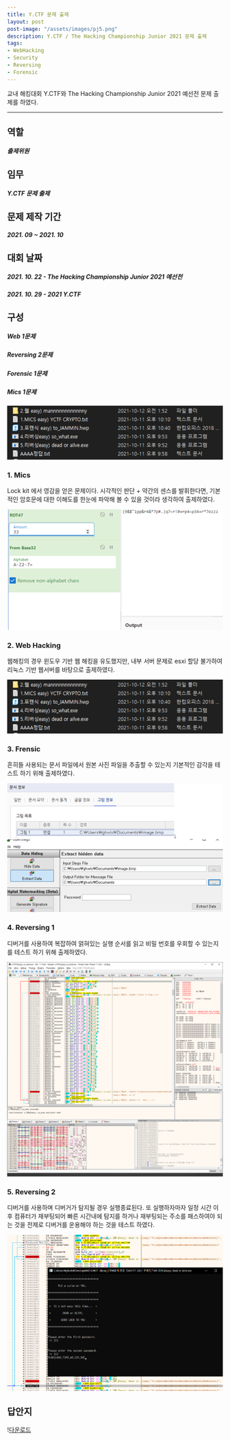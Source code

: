 ```yaml
---
title: Y.CTF 문제 출제
layout: post
post-image: "/assets/images/pj5.png"
description: Y.CTF / The Hacking Championship Junior 2021 문제 출제
tags:
- WebHacking
- Security
- Reversing
- Forensic
---
```


교내 해킹대회 Y.CTF와 The Hacking Championship Junior 2021 예선전 문제 출제를 하였다.

---
## 역할
##### 출제위원


## 임무
##### Y.CTF 문제 출제


## 문제 제작 기간
##### 2021. 09 ~ 2021. 10


## 대회 날짜
##### 2021. 10. 22 - The Hacking Championship Junior 2021 예선전
##### 2021. 10. 29 - 2021 Y.CTF



## 구성
##### Web 1문제
##### Reversing 2문제
##### Forensic 1문제
##### Mics 1문제

![Tool img](/assets/images/pj5-1.png)
  

### 1. Mics
Lock kit 에서 영감을 얻은 문제이다.
시각적인 판단 + 약간의 센스를 발휘한다면, 기본적인 암호문에 대한 이해도를 한눈에 파악해 볼 수 있을 것이라 생각하여 출제하였다.

![Tool img](/assets/images/pj5-4.png)


### 2. Web Hacking
웹해킹의 경우 윈도우 기반 웹 해킹을 유도했지만, 내부 서버 문제로 esxi 할당 불가하여 리눅스 기반 웹서버를 바탕으로 출제하였다.

![Tool img](/assets/images/pj5-1.png)


### 3. Frensic
흔히들 사용되는 문서 파일에서 원본 사진 파일을 추출할 수 있는지 기본적인 감각을 테스트 하기 위해 출제하였다.

![Tool img](/assets/images/pj5-5.png)


### 4. Reversing 1
디버거를 사용하여 복잡하여 얽혀있는 실행 순서를 읽고 비밀 번호를 우회할 수 있는지를 테스트 하기 위해 출제하였다.

![Tool img](/assets/images/pj5-6.png)


### 5. Reversing 2
디버거를 사용하며 디버거가 탐지될 경우 실행종료된다. 또 실행하자마자 일정 시간 이후 컴퓨터가 재부팅되어 빠른 시간내에 탐지를 하거나 재부팅되는 주소를 패스하여야 되는 것을 전제로 디버거를 운용해야 하는 것을 테스트 하였다. 

![Tool img](/assets/images/pj5-7.png)


## 답안지
!<a href='/assets/images/aaaatest.docx' download>다운로드</a>
<!-- + Flag 유출 문제로 문의 aced@kakao.com -->
